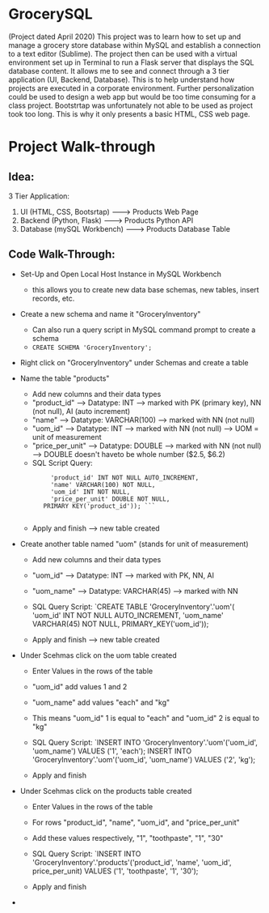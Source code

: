 # GrocerySQL
(Project dated April 2020)
This project was to learn how to set up and manage a grocery store database within MySQL and establish a connection to a text editor (Sublime).
The project then can be used with a virtual environment set up in Terminal to run a Flask server that displays the SQL database content.
It allows me to see and connect through a 3 tier application (UI, Backend, Database). This is to help understand how projects are executed in a corporate environment. 
Further personalization could be used to design a web app but would be too time consuming for a class project. Bootstrtap was unfortunately not able to be used as project took too long. This is why it only presents a basic HTML, CSS web page.


# Project Walk-through

## Idea:

3 Tier Application:

  1. UI (HTML, CSS, Bootsrtap) ---> Products Web Page
  2. Backend (Python, Flask) ---> Products Python API
  3. Database (mySQL Workbench) ---> Products Database Table


## Code Walk-Through:


- Set-Up and Open Local Host Instance in MySQL Workbench
    - this allows you to create new data base schemas, new tables, insert records, etc.

- Create a new schema and name it "GroceryInventory"
    - Can also run a query script in MySQL command prompt to create a schema
    - ``` CREATE SCHEMA 'GroceryInventory'; ```

- Right click on "GroceryInventory" under Schemas and create a table

- Name the table "products"
  - Add new columns and their data types
  - "product_id" --> Datatype: INT --> marked with PK (primary key), NN (not null), AI (auto increment)
  - "name" --> Datatype: VARCHAR(100) --> marked with NN (not null)
  - "uom_id" --> Datatype: INT --> marked with NN (not null) --> UOM = unit of measurement
  - "price_per_unit" --> Datatype: DOUBLE --> marked with NN (not null) --> DOUBLE doesn't haveto be whole number ($2.5, $6.2)
  - SQL Script Query:
      ```CREATE TABLE 'GroceryInventory'.'products'(
           'product_id' INT NOT NULL AUTO_INCREMENT,
           'name' VARCHAR(100) NOT NULL,
           'uom_id' INT NOT NULL,
           'price_per_unit' DOUBLE NOT NULL,
         PRIMARY KEY('product_id')); ```
         
  - Apply and finish --> new table created

- Create another table named "uom" (stands for unit of measurement)
  - Add new columns and their data types
  - "uom_id" --> Datatype: INT --> marked with PK, NN, AI
  - "uom_name" --> Datatype: VARCHAR(45) --> marked with NN
  - SQL Query Script:
     `CREATE TABLE 'GroceryInventory'.'uom'(
            'uom_id' INT NOT NULL AUTO_INCREMENT,
            'uom_name' VARCHAR(45) NOT NULL,
      PRIMARY_KEY('uom_id'));
  
  - Apply and finish --> new table created

- Under Scehmas click on the uom table created
  - Enter Values in the rows of the table
  - "uom_id" add values 1 and 2
  - "uom_name" add values "each" and "kg"
  - This means "uom_id" 1 is equal to "each" and "uom_id" 2 is equal to "kg"
  - SQL Query Script:
     `INSERT INTO 'GroceryInventory'.'uom'('uom_id', 'uom_name') VALUES ('1', 'each');
      INSERT INTO 'GroceryInventory'.'uom'('uom_id', 'uom_name') VALUES ('2', 'kg');

  - Apply and finish


- Under Scehmas click on the products table created
  - Enter Values in the rows of the table
  - For rows "product_id", "name", "uom_id", and "price_per_unit"
  - Add these values respectively, "1", "toothpaste", "1", "30"
  - SQL Query Script:
     `INSERT INTO 'GroceryInventory'.'products'('product_id', 'name', 'uom_id', price_per_unit) VALUES ('1', 'toothpaste', '1', '30');

  - Apply and finish



- 
